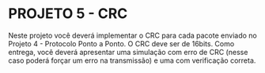 # PROJETO 5 - CRC 
Neste projeto você deverá implementar o CRC para cada pacote enviado no Projeto 4 - Protocolo Ponto a Ponto. O CRC deve ser de 16bits. 
Como entrega, você deverá apresentar uma simulação com erro de CRC (nesse caso poderá forçar um erro na transmissão) e uma com verificação correta.
